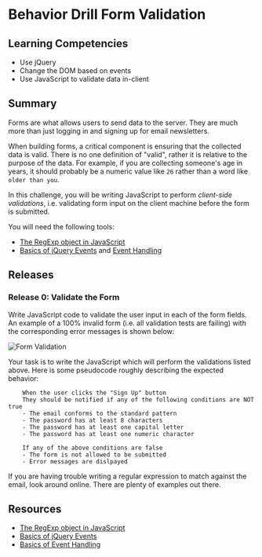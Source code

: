 # Behavior Drill Form Validation

## Learning Competencies
* Use jQuery
* Change the DOM based on events
* Use JavaScript to validate data in-client

## Summary
Forms are what allows users to send data to the server. They are much more
than just logging in and signing up for email newsletters.

When building forms, a critical component is ensuring that the collected data
is valid. There is no one definition of "valid", rather it is relative to the
purpose of the data. For example, if you are collecting someone's age in
years, it should probably be a numeric value like `26` rather than a word like
`older than you`.

In this challenge, you will be writing JavaScript to perform *client-side
validations*, i.e. validating form input on the client machine before the form
is submitted.

You will need the following tools:
- [The RegExp object in JavaScript][]
- [Basics of jQuery Events][] and [Event Handling][]

## Releases

### Release 0: Validate the Form
Write JavaScript code to validate the user input in each of the form fields.
An example of a 100% invalid form (i.e. all validation tests are failing) with
the corresponding error messages is shown below:

![Form Validation](http://f.cl.ly/items/1J1a203e092m2P1E3e3N/form_validation.png)

Your task is to write the JavaScript which will perform the validations listed
above. Here is some pseudocode roughly describing the expected behavior:

```text
	When the user clicks the "Sign Up" button
	They should be notified if any of the following conditions are NOT true
	- The email conforms to the standard pattern
	- The password has at least 8 characters
	- The password has at least one capital letter
	- The password has at least one numeric character

	If any of the above conditions are false
	- The form is not allowed to be submitted
	- Error messages are dislpayed
```

If you are having trouble writing a regular expression to match against the
email, look around online. There are plenty of examples out there.

## Resources
* [The RegExp object in JavaScript][]
* [Basics of jQuery Events][]
* [Basics of Event Handling][Event Handling]

[The RegExp object in JavaScript]: https://developer.mozilla.org/en-US/docs/JavaScript/Reference/Global_Objects/RegExp
[Basics of jQuery Events]: http://learn.jquery.com/events/event-basics/
[Event Handling]: http://learn.jquery.com/events/handling-events/
